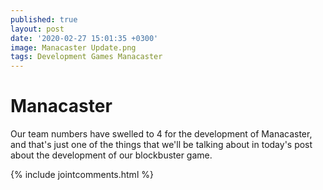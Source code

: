 ```yaml
---
published: true
layout: post
date: '2020-02-27 15:01:35 +0300'
image: Manacaster Update.png
tags: Development Games Manacaster
---
```

# Manacaster 
Our team numbers have swelled to 4 for the development of Manacaster, and that's just one of the things that we'll be talking about in today's post about the development of our blockbuster game.

{% include jointcomments.html %}
